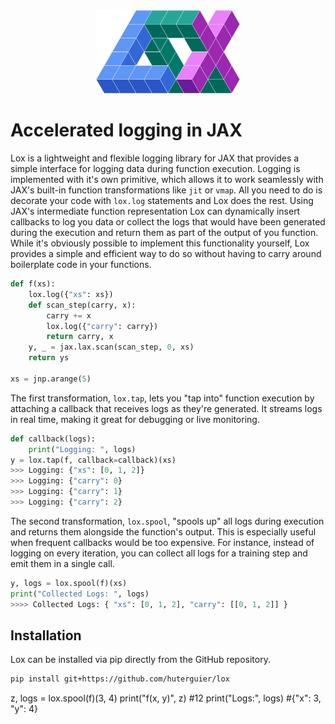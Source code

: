 <div align="center">
    <img src="https://github.com/huterguier/lox/blob/main/docs/_static/lox.png" width="230">
</div>

# Accelerated logging in JAX

Lox is a lightweight and flexible logging library for JAX that provides a simple interface for logging data during function execution.
Logging is implemented with it's own primitive, which allows it to work seamlessly with JAX's built-in function transformations like `jit` or `vmap`.
All you need to do is decorate your code with `lox.log` statements and Lox does the rest.
Using JAX's intermediate function representation Lox can dynamically insert callbacks to log you data or collect the logs that would have been generated during the execution and return them as part of the output of you function.
While it's obviously possible to implement this functionality yourself, Lox provides a simple and efficient way to do so without having to carry around boilerplate code in your functions.

```python
def f(xs):
    lox.log({"xs": xs})
    def scan_step(carry, x):
        carry += x
        lox.log({"carry": carry})
        return carry, x
    y, _ = jax.lax.scan(scan_step, 0, xs)
    return ys

xs = jnp.arange(5)
```
The first transformation, `lox.tap`, lets you "tap into" function execution by attaching a callback that receives logs as they're generated. It streams logs in real time, making it great for debugging or live monitoring.

```python
def callback(logs):
    print("Logging: ", logs)
y = lox.tap(f, callback=callback)(xs)
>>> Logging: {"xs": [0, 1, 2]}
>>> Logging: {"carry": 0}
>>> Logging: {"carry": 1}
>>> Logging: {"carry": 2}
```

The second transformation, `lox.spool`, "spools up" all logs during execution and returns them alongside the function's output. 
This is especially useful when frequent callbacks would be too expensive. 
For instance, instead of logging on every iteration, you can collect all logs for a training step and emit them in a single call.
```python
y, logs = lox.spool(f)(xs)
print("Collected Logs: ", logs)
>>>> Collected Logs: { "xs": [0, 1, 2], "carry": [[0, 1, 2]] }
```

## Installation

Lox can be installed via pip directly from the GitHub repository.

```bash
pip install git+https://github.com/huterguier/lox
```

z, logs = lox.spool(f)(3, 4)
print("f(x, y)", z) #12
print("Logs:", logs) #{"x": 3, "y": 4}
```
